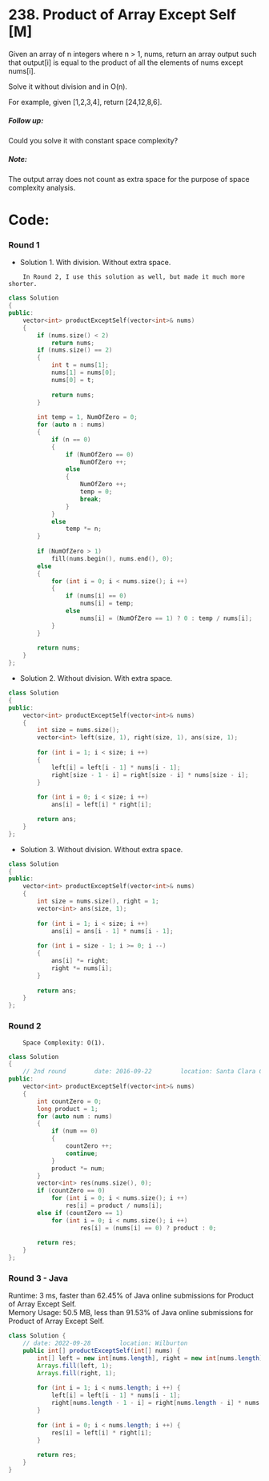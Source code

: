 # 238. Product of Array Except Self [M]
Given an array of n integers where n > 1, nums, return an array output such that output[i] is equal to the product of all the elements of nums except nums[i].

Solve it without division and in O(n).

For example, given [1,2,3,4], return [24,12,8,6].

##### Follow up:
Could you solve it with constant space complexity?

##### Note: 
The output array does not count as extra space for the purpose of space complexity analysis.

# Code:
### Round 1
- Solution 1. With division. Without extra space.
```
    In Round 2, I use this solution as well, but made it much more shorter.
```
```c++
class Solution 
{
public:
    vector<int> productExceptSelf(vector<int>& nums) 
    {
        if (nums.size() < 2)    
            return nums;
        if (nums.size() == 2)    
        {
            int t = nums[1];
            nums[1] = nums[0];
            nums[0] = t;
            
            return nums;
        }
            
        int temp = 1, NumOfZero = 0;
        for (auto n : nums)
        {
            if (n == 0)
            {
                if (NumOfZero == 0)
                    NumOfZero ++;
                else
                {
                    NumOfZero ++;
                    temp = 0;
                    break;
                }
            }
            else
                temp *= n;
        }
        
        if (NumOfZero > 1)
            fill(nums.begin(), nums.end(), 0);
        else
        {
            for (int i = 0; i < nums.size(); i ++)
            {
                if (nums[i] == 0)
                    nums[i] = temp;
                else
                    nums[i] = (NumOfZero == 1) ? 0 : temp / nums[i];
            }
        }
            
        return nums;
    }
};
````
- Solution 2. Without division. With extra space.
```c++
class Solution 
{
public:
    vector<int> productExceptSelf(vector<int>& nums) 
    {
        int size = nums.size();
        vector<int> left(size, 1), right(size, 1), ans(size, 1);
        
        for (int i = 1; i < size; i ++)
        {
            left[i] = left[i - 1] * nums[i - 1];
            right[size - 1 - i] = right[size - i] * nums[size - i];
        }
        
        for (int i = 0; i < size; i ++)
            ans[i] = left[i] * right[i];

        return ans;
    }
};
```
- Solution 3. Without division. Without extra space.
```c++
class Solution 
{
public:
    vector<int> productExceptSelf(vector<int>& nums) 
    {
        int size = nums.size(), right = 1;
        vector<int> ans(size, 1);
        
        for (int i = 1; i < size; i ++)
            ans[i] = ans[i - 1] * nums[i - 1];
        
        for (int i = size - 1; i >= 0; i --)
        {
            ans[i] *= right;
            right *= nums[i];
        }
        
        return ans;
    }
};
```

### Round 2
```
    Space Complexity: O(1).
```
```c++
class Solution 
{
    // 2nd round        date: 2016-09-22        location: Santa Clara Central Park Library
public:
    vector<int> productExceptSelf(vector<int>& nums) 
    {
        int countZero = 0;
        long product = 1;
        for (auto num : nums)
        {
            if (num == 0)
            {
                countZero ++;
                continue;
            }
            product *= num;
        }
        vector<int> res(nums.size(), 0);
        if (countZero == 0)
            for (int i = 0; i < nums.size(); i ++)
                res[i] = product / nums[i];
        else if (countZero == 1)
            for (int i = 0; i < nums.size(); i ++)
                    res[i] = (nums[i] == 0) ? product : 0;
        
        return res;
    }
};
```

### Round 3 - Java

Runtime: 3 ms, faster than 62.45% of Java online submissions for Product of Array Except Self.   
Memory Usage: 50.5 MB, less than 91.53% of Java online submissions for Product of Array Except Self.

```java
class Solution {
    // date: 2022-09-28        location: Wilburton
    public int[] productExceptSelf(int[] nums) {
        int[] left = new int[nums.length], right = new int[nums.length], res = new int[nums.length];
        Arrays.fill(left, 1);
        Arrays.fill(right, 1);
        
        for (int i = 1; i < nums.length; i ++) {
            left[i] = left[i - 1] * nums[i - 1];
            right[nums.length - 1 - i] = right[nums.length - i] * nums[nums.length - i];
        }
        
        for (int i = 0; i < nums.length; i ++) {
            res[i] = left[i] * right[i];
        }
        
        return res;
    }
}
```
